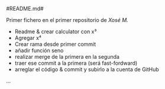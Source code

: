 #README.md#

Primer fichero en el primer repositorio de *Xosé M.*

- Readme & crear calculator con x³
- Agregar x⁴
- Crear rama desde primer commit
- añadir función seno
- realizar merge de la primera en la segunda
- traer ese commit a la primera (será fast-fordward)
- arreglar el código & commit y subirlo a la cuenta de GitHub

...
